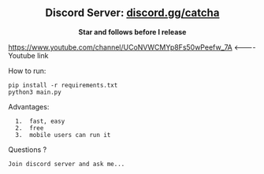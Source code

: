 <h2 align="center">Discord Server: <a href="https://discord.gg/catcha">discord.gg/catcha</a></h2>

<p align="center">
<strong>Star and follows before I release</strong>

https://www.youtube.com/channel/UCoNVWCMYp8Fs50wPeefw_7A <---- Youtube link
</p

How to run:
```
pip install -r requirements.txt
python3 main.py
```

Advantages:
```
  1.  fast, easy
  2.  free
  3.  mobile users can run it
```
Questions ?
```
Join discord server and ask me...
```
